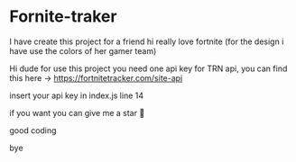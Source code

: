 # Fornite-traker
I have create this project for a friend hi really love fortnite (for the design i have use the colors of her gamer team)

Hi dude for use this project you need one api key for TRN api, you can find this here -> https://fortnitetracker.com/site-api

insert your api key in index.js line 14 

if you want you can give me a star 🌟 

good coding 

bye
